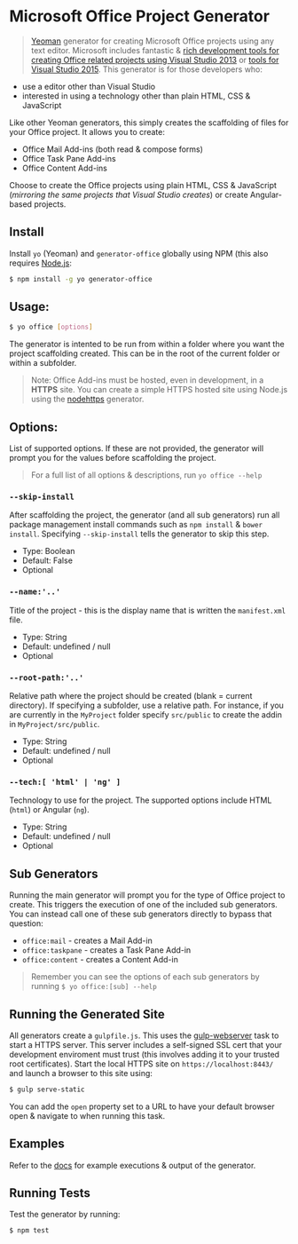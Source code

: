 # Microsoft Office Project Generator

> [Yeoman](http://yeoman.io) generator for creating Microsoft Office projects using any text editor. Microsoft includes fantastic & [rich development tools for creating Office related projects using Visual Studio 2013](http://aka.ms/OfficeDevToolsForVS2013) or [tools for Visual Studio 2015](http://aka.ms/OfficeDevToolsForVS2015). This generator is for those developers who:

- use a editor other than Visual Studio
- interested in using a technology other than plain HTML, CSS & JavaScript

Like other Yeoman generators, this simply creates the scaffolding of files for your Office project. It allows you to create:

- Office Mail Add-ins (both read & compose forms)
- Office Task Pane Add-ins
- Office Content Add-ins

Choose to create the Office projects using plain HTML, CSS & JavaScript (*mirroring the same projects that Visual Studio creates*) or create Angular-based projects. 

## Install

Install `yo` (Yeoman) and `generator-office` globally using NPM (this also requires [Node.js](https://nodejs.org):

```bash
$ npm install -g yo generator-office
```

## Usage:

```bash
$ yo office [options]
```

The generator is intented to be run from within a folder where you want the project scaffolding created. This can be in the root of the current folder or within a subfolder.

> Note: Office Add-ins must be hosted, even in development, in a **HTTPS** site. You can create a simple HTTPS hosted site using Node.js using the [nodehttps](https://www.npmjs.com/package/generator-nodehttps) generator. 

## Options:

List of supported options. If these are not provided, the generator will prompt you for the values before scaffolding the project.

> For a full list of all options & descriptions, run `yo office --help`

### `--skip-install`

After scaffolding the project, the generator (and all sub generators) run all package management install commands such as `npm install` & `bower install`. Specifying `--skip-install` tells the generator to skip this step.

  - Type: Boolean
  - Default: False
  - Optional

### `--name:'..'`

Title of the project - this is the display name that is written the `manifest.xml` file.

  - Type: String
  - Default: undefined / null
  - Optional

### `--root-path:'..'`

Relative path where the project should be created (blank = current directory). If specifying a subfolder, use a relative path. For instance, if you are currently in the `MyProject` folder specify `src/public` to create the addin in `MyProject/src/public`.

  - Type: String
  - Default: undefined / null
  - Optional  

### `--tech:[ 'html' | 'ng' ]`

Technology to use for the project. The supported options include HTML (`html`) or Angular (`ng`).

  - Type: String
  - Default: undefined / null
  - Optional  


## Sub Generators

Running the main generator will prompt you for the type of Office project to create. This triggers the execution of one of the included sub generators. You can instead call one of these sub generators directly to bypass that question:

  - `office:mail` - creates a Mail Add-in
  - `office:taskpane` - creates a Task Pane Add-in
  - `office:content` - creates a Content Add-in

> Remember you can see the options of each sub generators by running `$ yo office:[sub] --help`

## Running the Generated Site

All generators create a `gulpfile.js`. This uses the [gulp-webserver](npmjs.com/package/gulp-webserver) task to start a HTTPS server. This server includes a self-signed SSL cert that your development enviroment must trust (this involves adding it to your trusted root certificates). Start the local HTTPS site on `https://localhost:8443/` and launch a browser to this site using:

```bash
$ gulp serve-static
```

You can add the `open` property set to a URL to have your default browser open & navigate to when running this task.

## Examples

Refer to the [docs](docs) for example executions & output of the generator.

## Running Tests

Test the generator by running:

```bash
$ npm test
```
